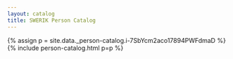 ```yaml
---
layout: catalog
title: SWERIK Person Catalog
---
```

{% assign p = site.data._person-catalog.i-7SbYcm2aco17894PWFdmaD %}
{% include person-catalog.html p=p %}

